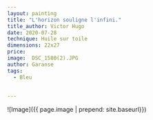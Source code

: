```yaml
---
layout: painting
title: "L'horizon souligne l'infini."       
title_author: Victor Hugo
date: 2020-07-28
technique: Huile sur toile
dimensions: 22x27
price: 
image:  DSC_1580(2).JPG
author: Garanse
tags:
  - Bleu
  
  
---
```

![Image]({{ page.image | prepend: site.baseurl}})

